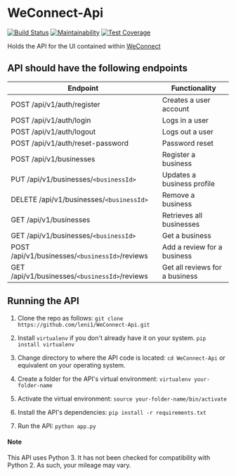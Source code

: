 # WeConnect-Api
[![Build Status](https://travis-ci.org/leni1/WeConnect-Api.svg?branch=master)](https://travis-ci.org/leni1/WeConnect-Api/)
[![Maintainability](https://api.codeclimate.com/v1/badges/a99a88d28ad37a79dbf6/maintainability)](https://codeclimate.com/github/leni1/WeConnect-Api/maintainability)
[![Test Coverage](https://api.codeclimate.com/v1/badges/a99a88d28ad37a79dbf6/test_coverage)](https://codeclimate.com/github/leni1/WeConnect-Api/test_coverage)

Holds the API for the UI contained within [WeConnect](https://github.com/leni1/WeConnect)

## API should have the following endpoints
Endpoint | Functionality
-------- | -------------
POST /api/v1/auth/register | Creates a user account
POST /api/v1/auth/login | Logs in a user
POST /api/v1/auth/logout | Logs out a user
POST /api/v1/auth/reset-password | Password reset
POST /api/v1/businesses | Register a business
PUT /api/v1/businesses/`<businessId>` | Updates a business profile
DELETE /api/v1/businesses/`<businessId>` | Remove a business
GET /api/v1/businesses | Retrieves all businesses
GET /api/v1/businesses/`<businessId>` | Get a business
POST /api/v1/businesses/`<businessId>`/reviews | Add a review for a business
GET /api/v1/businesses/`<businessId>`/reviews | Get all reviews for a business

## Running the API
1. Clone the repo as follows:
`git clone https://github.com/leni1/WeConnect-Api.git`

2. Install `virtualenv` if you don't already have it on your system.
`pip install virtualenv`

3. Change directory to where the API code is located:
`cd WeConnect-Api` or equivalent on your operating system.

4. Create a folder for the API's virtual environment:
`virtualenv your-folder-name`

5. Activate the virtual environment:
`source your-folder-name/bin/activate`

6. Install the API's dependencies:
`pip install -r requirements.txt`

7. Run the API:
`python app.py`

#### Note
This API uses Python 3. It has not been checked for compatibility with Python 2. As such, your mileage may vary.

